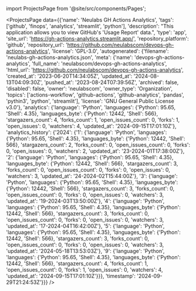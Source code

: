 
import ProjectsPage from '@site/src/components/Pages';

<ProjectsPage
    data={{'name': 'Neulabs GH Actions Analytics', 'tags': ['github', 'finops', 'analytics', 'streamlit', 'python'], 'description': "This application allows you to view GitHub's 'Usage Report' data.", 'type': 'app', 'site_url': 'https://gh-actions-analytics.streamlit.app/', 'repository_platform': 'github', 'repository_url': 'https://github.com/neulabscom/devops-gh-actions-analytics', 'license': 'GPL-3.0', 'autogenerated': {'filename': 'neulabs-gh-actions-analytics.json', 'meta': {'name': 'devops-gh-actions-analytics', 'full_name': 'neulabscom/devops-gh-actions-analytics', 'html_url': 'https://github.com/neulabscom/devops-gh-actions-analytics', 'created_at': '2023-06-20T14:34:05Z', 'updated_at': '2024-08-13T04:09:30Z', 'pushed_at': '2023-08-24T07:39:56Z', 'archived': false, 'disabled': false, 'owner': 'neulabscom', 'owner_type': 'Organization', 'topics': ['actions-workflow', 'github-actions', 'github-analytics', 'pandas', 'pythin3', 'python', 'streamlit'], 'license': 'GNU General Public License v3.0'}, 'analytics': {'language': 'Python', 'languages': {'Python': 95.65, 'Shell': 4.35}, 'languages_byte': {'Python': 12442, 'Shell': 566}, 'stargazers_count': 4, 'forks_count': 1, 'open_issues_count': 0, 'forks': 1, 'open_issues': 0, 'watchers': 4, 'updated_at': '2024-09-15T17:01:10Z'}, 'analytics_history': {'2024': {'1': {'language': 'Python', 'languages': {'Python': 95.65, 'Shell': 4.35}, 'languages_byte': {'Python': 12442, 'Shell': 566}, 'stargazers_count': 2, 'forks_count': 0, 'open_issues_count': 0, 'forks': 0, 'open_issues': 0, 'watchers': 2, 'updated_at': '23-2024-01T17:38:00Z'}, '2': {'language': 'Python', 'languages': {'Python': 95.65, 'Shell': 4.35}, 'languages_byte': {'Python': 12442, 'Shell': 566}, 'stargazers_count': 3, 'forks_count': 0, 'open_issues_count': 0, 'forks': 0, 'open_issues': 0, 'watchers': 3, 'updated_at': '24-2024-02T15:44:00Z'}, '3': {'language': 'Python', 'languages': {'Python': 95.65, 'Shell': 4.35}, 'languages_byte': {'Python': 12442, 'Shell': 566}, 'stargazers_count': 3, 'forks_count': 0, 'open_issues_count': 0, 'forks': 0, 'open_issues': 0, 'watchers': 3, 'updated_at': '19-2024-03T13:50:00Z'}, '4': {'language': 'Python', 'languages': {'Python': 95.65, 'Shell': 4.35}, 'languages_byte': {'Python': 12442, 'Shell': 566}, 'stargazers_count': 3, 'forks_count': 0, 'open_issues_count': 0, 'forks': 0, 'open_issues': 0, 'watchers': 3, 'updated_at': '17-2024-04T16:42:00Z'}, '5': {'language': 'Python', 'languages': {'Python': 95.65, 'Shell': 4.35}, 'languages_byte': {'Python': 12442, 'Shell': 566}, 'stargazers_count': 3, 'forks_count': 0, 'open_issues_count': 0, 'forks': 0, 'open_issues': 0, 'watchers': 3, 'updated_at': '2024-05-18T13:53:03Z'}, '9': {'language': 'Python', 'languages': {'Python': 95.65, 'Shell': 4.35}, 'languages_byte': {'Python': 12442, 'Shell': 566}, 'stargazers_count': 4, 'forks_count': 1, 'open_issues_count': 0, 'forks': 1, 'open_issues': 0, 'watchers': 4, 'updated_at': '2024-09-15T17:01:10Z'}}}, 'timestamp': '2024-09-29T21:24:53Z'}}}
/>
